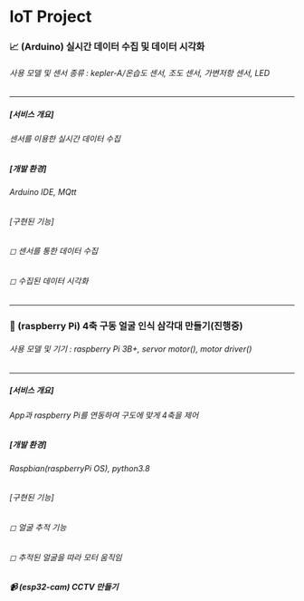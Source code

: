 IoT Project
===============

###  📈 (Arduino) 실시간 데이터 수집 및 데이터 시각화 
###### 사용 모델 및 센서 종류 : kepler-A/온습도 센서, 조도 센서, 가변저항 센서, LED     
------------------------------------------------------
##### [서비스 개요]
###### 센서를 이용한 실시간 데이터 수집
##### [개발 환경]
###### Arduino IDE, MQtt     

###### [구현된 기능]
###### ◻ 센서를 통한 데이터 수집
###### ◻ 수집된 데이터 시각화
***
###  📸 (raspberry Pi) 4축 구동 얼굴 인식 삼각대 만들기(진행중)
###### 사용 모델 및 기기 : raspberry Pi 3B+, servor motor(), motor driver()
------------------------------------------------------
##### [서비스 개요]
###### App과 raspberry Pi를 연동하여 구도에 맞게 4축을 제어
##### [개발 환경]
###### Raspbian(raspberryPi OS), python3.8

###### [구현된 기능]
###### ◻ 얼굴 추적 기능
###### ◻ 추적된 얼굴을 따라 모터 움직임


#####  📹 (esp32-cam) CCTV 만들기
